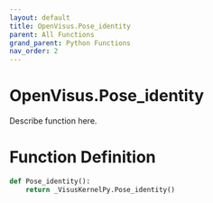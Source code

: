 ```yaml
---
layout: default
title: OpenVisus.Pose_identity
parent: All Functions
grand_parent: Python Functions
nav_order: 2
---
```


# OpenVisus.Pose_identity

Describe function here.

# Function Definition

```python
def Pose_identity():
    return _VisusKernelPy.Pose_identity()
```